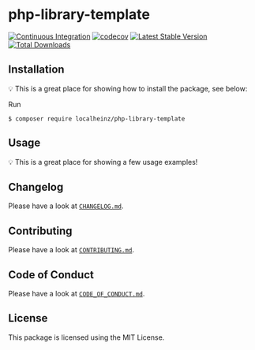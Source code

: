 # php-library-template

[![Continuous Integration](https://github.com/localheinz/php-library-template/workflows/Continuous%20Integration/badge.svg)](https://github.com/localheinz/php-library-template/actions)
[![codecov](https://codecov.io/gh/localheinz/php-library-template/branch/master/graph/badge.svg)](https://codecov.io/gh/localheinz/php-library-template)
[![Latest Stable Version](https://poser.pugx.org/localheinz/php-library-template/v/stable)](https://packagist.org/packages/localheinz/php-library-template)
[![Total Downloads](https://poser.pugx.org/localheinz/php-library-template/downloads)](https://packagist.org/packages/localheinz/php-library-template)

## Installation

:bulb: This is a great place for showing how to install the package, see below:

Run

```
$ composer require localheinz/php-library-template
```

## Usage

:bulb: This is a great place for showing a few usage examples!

## Changelog

Please have a look at [`CHANGELOG.md`](CHANGELOG.md).

## Contributing

Please have a look at [`CONTRIBUTING.md`](.github/CONTRIBUTING.md).

## Code of Conduct

Please have a look at [`CODE_OF_CONDUCT.md`](.github/CODE_OF_CONDUCT.md).

## License

This package is licensed using the MIT License.
